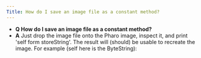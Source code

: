 ```yaml
---
Title: How do I save an image file as a constant method?
---
```


- **Q How do I save an image file as a constant method?**
- **A** Just drop the image file onto the Pharo image, inspect it, and print 'self form storeString'.
The result will (should) be usable to recreate the image.
For example (self here is the ByteString):
```(SketchMorph withForm: (Compiler evaluate: self)) openInWorld
```

